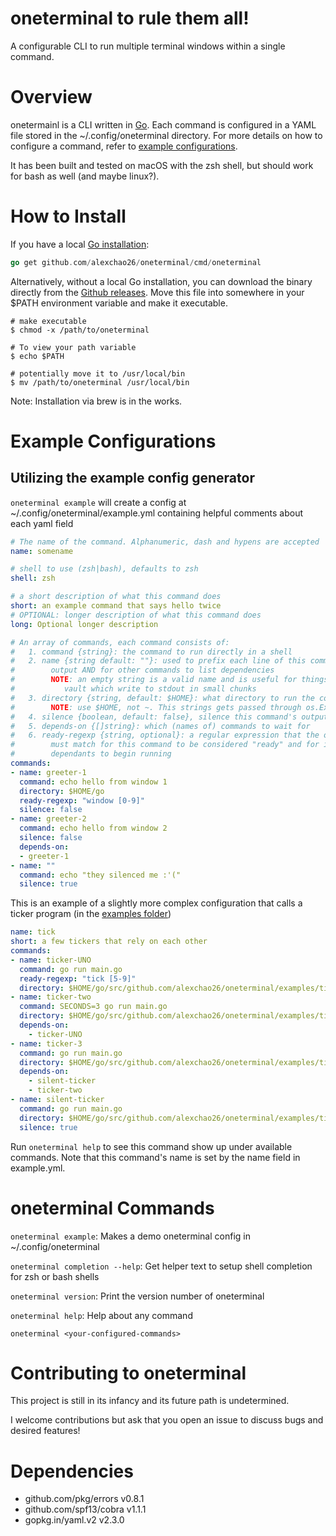 # oneterminal to rule them all!

A configurable CLI to run multiple terminal windows within a single command.

# Overview

onetermainl is a CLI written in [Go](https://golang.org/). Each command is configured in a YAML file stored in the ~/.config/oneterminal directory. For more details on how to configure a command, refer to [example configurations](#example-configurations).

It has been built and tested on macOS with the zsh shell, but should work for bash as well (and maybe linux?).


# How to Install

If you have a local [Go installation](https://golang.org/doc/install):
```go
go get github.com/alexchao26/oneterminal/cmd/oneterminal
```

Alternatively, without a local Go installation, you can download the binary directly from the [Github releases](https://github.com/alexchao26/oneterminal/releases).
Move this file into somewhere in your $PATH environment variable and make it executable.
```shell
# make executable
$ chmod -x /path/to/oneterminal

# To view your path variable
$ echo $PATH

# potentially move it to /usr/local/bin
$ mv /path/to/oneterminal /usr/local/bin
```

Note: Installation via brew is in the works.


# Example Configurations

## Utilizing the example config generator
`oneterminal example` will create a config at ~/.config/oneterminal/example.yml containing helpful comments about each yaml field
```yaml
# The name of the command. Alphanumeric, dash and hypens are accepted
name: somename

# shell to use (zsh|bash), defaults to zsh
shell: zsh

# a short description of what this command does
short: an example command that says hello twice
# OPTIONAL: longer description of what this command does
long: Optional longer description

# An array of commands, each command consists of:
#   1. command {string}: the command to run directly in a shell
#   2. name {string default: ""}: used to prefix each line of this command's
#        output AND for other commands to list dependencies
#        NOTE: an empty string is a valid name and is useful for things like
#           vault which write to stdout in small chunks
#   3. directory {string, default: $HOME}: what directory to run the command in
#        NOTE: use $HOME, not ~. This strings gets passed through os.ExpandEnv
#   4. silence {boolean, default: false}, silence this command's output?
#   5. depends-on {[]string}: which (names of) commands to wait for
#   6. ready-regexp {string, optional}: a regular expression that the outputs
#        must match for this command to be considered "ready" and for its
#        dependants to begin running
commands:
- name: greeter-1
  command: echo hello from window 1
  directory: $HOME/go
  ready-regexp: "window [0-9]"
  silence: false
- name: greeter-2
  command: echo hello from window 2
  silence: false
  depends-on:
  - greeter-1
- name: ""
  command: echo "they silenced me :'("
  silence: true
```

This is an example of a slightly more complex configuration that calls a ticker program (in the [examples folder](./examples/ticker/main.go))
```yml
name: tick
short: a few tickers that rely on each other
commands:
- name: ticker-UNO
  command: go run main.go
  ready-regexp: "tick [5-9]"
  directory: $HOME/go/src/github.com/alexchao26/oneterminal/examples/ticker
- name: ticker-two
  command: SECONDS=3 go run main.go
  directory: $HOME/go/src/github.com/alexchao26/oneterminal/examples/ticker
  depends-on:
    - ticker-UNO
- name: ticker-3
  command: go run main.go
  directory: $HOME/go/src/github.com/alexchao26/oneterminal/examples/ticker
  depends-on:
    - silent-ticker
    - ticker-two
- name: silent-ticker
  command: go run main.go
  directory: $HOME/go/src/github.com/alexchao26/oneterminal/examples/ticker
  silence: true
```

Run `oneterminal help` to see this command show up under available commands. Note that this command's name is set by the name field in example.yml.

# oneterminal Commands

`oneterminal example`: Makes a demo oneterminal config in ~/.config/oneterminal

`oneterminal completion --help`: Get helper text to setup shell completion for zsh or bash shells

`oneterminal version`: Print the version number of oneterminal

`oneterminal help`: Help about any command

`oneterminal <your-configured-commands>`

# Contributing to oneterminal

This project is still in its infancy and its future path is undetermined.

I welcome contributions but ask that you open an issue to discuss bugs and desired features!

# Dependencies

- github.com/pkg/errors v0.8.1
- github.com/spf13/cobra v1.1.1
- gopkg.in/yaml.v2 v2.3.0
